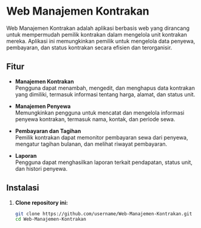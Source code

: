 # Web Manajemen Kontrakan

Web Manajemen Kontrakan adalah aplikasi berbasis web yang dirancang untuk mempermudah pemilik kontrakan dalam mengelola unit kontrakan mereka. Aplikasi ini memungkinkan pemilik untuk mengelola data penyewa, pembayaran, dan status kontrakan secara efisien dan terorganisir. 

## Fitur

- **Manajemen Kontrakan**  
  Pengguna dapat menambah, mengedit, dan menghapus data kontrakan yang dimiliki, termasuk informasi tentang harga, alamat, dan status unit.

- **Manajemen Penyewa**  
  Memungkinkan pengguna untuk mencatat dan mengelola informasi penyewa kontrakan, termasuk nama, kontak, dan periode sewa.

- **Pembayaran dan Tagihan**  
  Pemilik kontrakan dapat memonitor pembayaran sewa dari penyewa, mengatur tagihan bulanan, dan melihat riwayat pembayaran.

- **Laporan**  
  Pengguna dapat menghasilkan laporan terkait pendapatan, status unit, dan histori penyewa.

## Instalasi

1. **Clone repository ini:**

   ```bash
   git clone https://github.com/username/Web-Manajemen-Kontrakan.git
   cd Web-Manajemen-Kontrakan
